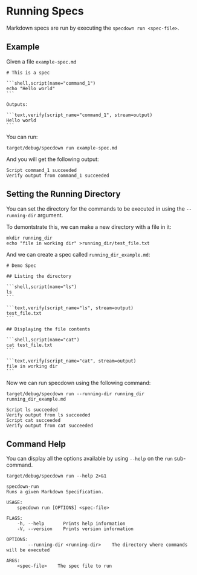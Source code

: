 # Running Specs

Markdown specs are run by executing the `specdown run <spec-file>`.

## Example

Given a file `example-spec.md`

~~~markdown,file(path="example-spec.md")
# This is a spec

```shell,script(name="command_1")
echo "Hello world"
```

Outputs:

```text,verify(script_name="command_1", stream=output)
Hello world
```
~~~

You can run:

```shell,script(name="run_example")
target/debug/specdown run example-spec.md
```

And you will get the following output:

```text,verify(script_name="run_example", stream=output)
Script command_1 succeeded
Verify output from command_1 succeeded
```

## Setting the Running Directory

You can set the directory for the commands to be executed in using the `--running-dir` argument.

To demontstrate this, we can make a new directory with a file in it:

```shell,script(name="running_dir_file_setup")
mkdir running_dir
echo "file in working dir" >running_dir/test_file.txt
```

And we can create a spec called `running_dir_example.md`:

~~~markdown,file(path="running_dir_example.md")
# Demo Spec

## Listing the directory

```shell,script(name="ls")
ls
```

```text,verify(script_name="ls", stream=output)
test_file.txt
```

## Displaying the file contents

```shell,script(name="cat")
cat test_file.txt
```

```text,verify(script_name="cat", stream=output)
file in working dir
```
~~~

Now we can run specdown using the following command:

```shell,script(name="running_dir_example")
target/debug/specdown run --running-dir running_dir running_dir_example.md
```

```text,verify(script_name="running_dir_example", stream=output)
Script ls succeeded
Verify output from ls succeeded
Script cat succeeded
Verify output from cat succeeded
```

## Command Help

You can display all the options available by using `--help` on the `run` sub-command.

```shell,script(name="run_help")
target/debug/specdown run --help 2>&1
```

```text,verify(script_name="run_help", stream=output)
specdown-run 
Runs a given Markdown Specification.

USAGE:
    specdown run [OPTIONS] <spec-file>

FLAGS:
    -h, --help       Prints help information
    -V, --version    Prints version information

OPTIONS:
        --running-dir <running-dir>    The directory where commands will be executed

ARGS:
    <spec-file>    The spec file to run
```

